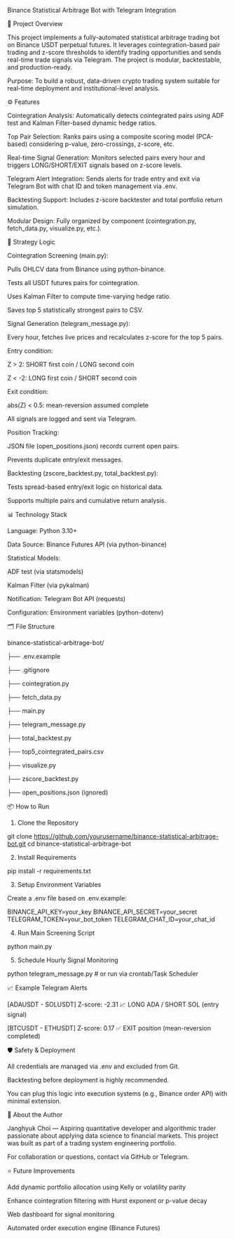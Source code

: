Binance Statistical Arbitrage Bot with Telegram Integration

📌 Project Overview

This project implements a fully-automated statistical arbitrage trading bot on Binance USDT perpetual futures. It leverages cointegration-based pair trading and z-score thresholds to identify trading opportunities and sends real-time trade signals via Telegram. The project is modular, backtestable, and production-ready.

Purpose: To build a robust, data-driven crypto trading system suitable for real-time deployment and institutional-level analysis.

⚙️ Features

Cointegration Analysis: Automatically detects cointegrated pairs using ADF test and Kalman Filter-based dynamic hedge ratios.

Top Pair Selection: Ranks pairs using a composite scoring model (PCA-based) considering p-value, zero-crossings, z-score, etc.

Real-time Signal Generation: Monitors selected pairs every hour and triggers LONG/SHORT/EXIT signals based on z-score levels.

Telegram Alert Integration: Sends alerts for trade entry and exit via Telegram Bot with chat ID and token management via .env.

Backtesting Support: Includes z-score backtester and total portfolio return simulation.

Modular Design: Fully organized by component (cointegration.py, fetch_data.py, visualize.py, etc.).

🧠 Strategy Logic

Cointegration Screening (main.py):

Pulls OHLCV data from Binance using python-binance.

Tests all USDT futures pairs for cointegration.

Uses Kalman Filter to compute time-varying hedge ratio.

Saves top 5 statistically strongest pairs to CSV.

Signal Generation (telegram_message.py):

Every hour, fetches live prices and recalculates z-score for the top 5 pairs.

Entry condition:

Z > 2: SHORT first coin / LONG second coin

Z < -2: LONG first coin / SHORT second coin

Exit condition:

abs(Z) < 0.5: mean-reversion assumed complete

All signals are logged and sent via Telegram.

Position Tracking:

JSON file (open_positions.json) records current open pairs.

Prevents duplicate entry/exit messages.

Backtesting (zscore_backtest.py, total_backtest.py):

Tests spread-based entry/exit logic on historical data.

Supports multiple pairs and cumulative return analysis.

📊 Technology Stack

Language: Python 3.10+

Data Source: Binance Futures API (via python-binance)

Statistical Models:

ADF test (via statsmodels)

Kalman Filter (via pykalman)

Notification: Telegram Bot API (requests)

Configuration: Environment variables (python-dotenv)

🗂️ File Structure

binance-statistical-arbitrage-bot/

├── .env.example

├── .gitignore

├── cointegration.py

├── fetch_data.py

├── main.py

├── telegram_message.py

├── total_backtest.py

├── top5_cointegrated_pairs.csv

├── visualize.py

├── zscore_backtest.py

├── open_positions.json (ignored)

📦 How to Run

1. Clone the Repository

git clone https://github.com/yourusername/binance-statistical-arbitrage-bot.git
cd binance-statistical-arbitrage-bot

2. Install Requirements

pip install -r requirements.txt

3. Setup Environment Variables

Create a .env file based on .env.example:

BINANCE_API_KEY=your_key
BINANCE_API_SECRET=your_secret
TELEGRAM_TOKEN=your_bot_token
TELEGRAM_CHAT_ID=your_chat_id

4. Run Main Screening Script

python main.py

5. Schedule Hourly Signal Monitoring

python telegram_message.py  # or run via crontab/Task Scheduler

📈 Example Telegram Alerts

[ADAUSDT - SOLUSDT]
Z-score: -2.31
📈 LONG ADA / SHORT SOL (entry signal)

[BTCUSDT - ETHUSDT]
Z-score: 0.17
✅ EXIT position (mean-reversion completed)

🛡️ Safety & Deployment

All credentials are managed via .env and excluded from Git.

Backtesting before deployment is highly recommended.

You can plug this logic into execution systems (e.g., Binance order API) with minimal extension.

🙋 About the Author

Janghyuk Choi — Aspiring quantitative developer and algorithmic trader passionate about applying data science to financial markets. This project was built as part of a trading system engineering portfolio.

For collaboration or questions, contact via GitHub or Telegram.

⭐ Future Improvements

Add dynamic portfolio allocation using Kelly or volatility parity

Enhance cointegration filtering with Hurst exponent or p-value decay

Web dashboard for signal monitoring

Automated order execution engine (Binance Futures)

